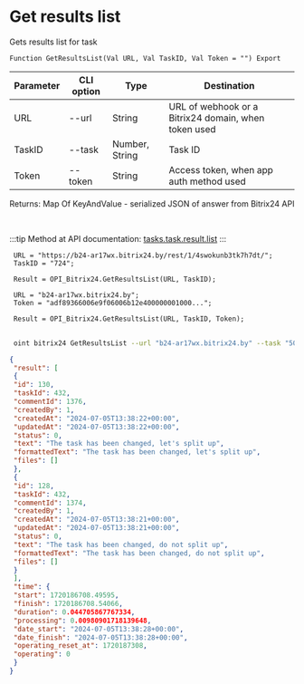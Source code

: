 ﻿---
sidebar_position: 6
---

# Get results list
 Gets results list for task



`Function GetResultsList(Val URL, Val TaskID, Val Token = "") Export`

 | Parameter | CLI option | Type | Destination |
 |-|-|-|-|
 | URL | --url | String | URL of webhook or a Bitrix24 domain, when token used |
 | TaskID | --task | Number, String | Task ID |
 | Token | --token | String | Access token, when app auth method used |

 
 Returns: Map Of KeyAndValue - serialized JSON of answer from Bitrix24 API

<br/>

:::tip
Method at API documentation: [tasks.task.result.list](https://dev.1c-bitrix.ru/rest_help/tasks/task/tasks/tasks_task_result.list.php)
:::
<br/>


```bsl title="Code example"
 URL = "https://b24-ar17wx.bitrix24.by/rest/1/4swokunb3tk7h7dt/";
 TaskID = "724";
 
 Result = OPI_Bitrix24.GetResultsList(URL, TaskID);
 
 URL = "b24-ar17wx.bitrix24.by";
 Token = "adf89366006e9f06006b12e400000001000...";
 
 Result = OPI_Bitrix24.GetResultsList(URL, TaskID, Token);
```
	


```sh title="CLI command example"
 
 oint bitrix24 GetResultsList --url "b24-ar17wx.bitrix24.by" --task "504" --token "56898d66006e9f06006b12e400000001000..."

```

```json title="Result"
{
 "result": [
 {
 "id": 130,
 "taskId": 432,
 "commentId": 1376,
 "createdBy": 1,
 "createdAt": "2024-07-05T13:38:22+00:00",
 "updatedAt": "2024-07-05T13:38:22+00:00",
 "status": 0,
 "text": "The task has been changed, let's split up",
 "formattedText": "The task has been changed, let's split up",
 "files": []
 },
 {
 "id": 128,
 "taskId": 432,
 "commentId": 1374,
 "createdBy": 1,
 "createdAt": "2024-07-05T13:38:21+00:00",
 "updatedAt": "2024-07-05T13:38:21+00:00",
 "status": 0,
 "text": "The task has been changed, do not split up",
 "formattedText": "The task has been changed, do not split up",
 "files": []
 }
 ],
 "time": {
 "start": 1720186708.49595,
 "finish": 1720186708.54066,
 "duration": 0.044705867767334,
 "processing": 0.00980901718139648,
 "date_start": "2024-07-05T13:38:28+00:00",
 "date_finish": "2024-07-05T13:38:28+00:00",
 "operating_reset_at": 1720187308,
 "operating": 0
 }
}
```
